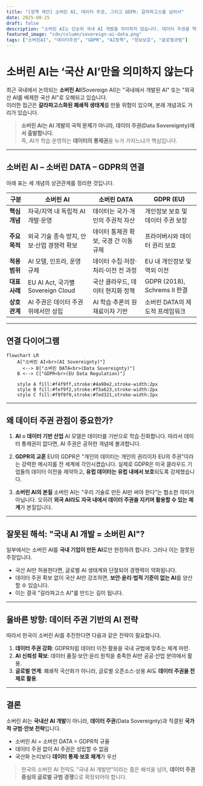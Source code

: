 ```yaml
---
title: "[정책 제안] 소버린 AI, 데이터 주권, 그리고 GDPR: 갈라파고스를 넘어서"
date: 2025-08-25
draft: false
description: "소버린 AI는 단순히 국내 AI 개발을 의미하지 않습니다. 데이터 주권을 핵심으로 하는 글로벌 규범, 특히 GDPR과 맞닿아 있으며, AI 주권은 곧 데이터 주권 위에서만 성립할 수 있습니다. 본 글은 소버린 AI 논의를 올바른 관점에서 정리합니다."
featured_image: "cdn/column/sovereign-ai-data.png"
tags: ["소버린AI", "데이터주권", "GDPR", "AI정책", "정보보호", "글로벌규범"]
---
```


# 소버린 AI는 ‘국산 AI’만을 의미하지 않는다

최근 국내에서 논의되는 **소버린 AI**(Sovereign AI)는 "국내에서 개발된 AI" 또는 "외국산 AI를 배제한 국산 AI"로 오해되고 있습니다.  
이러한 접근은 **갈라파고스화된 폐쇄적 생태계**를 만들 위험이 있으며, 본래 개념과도 거리가 있습니다.  

> **소버린 AI는 AI 개발의 국적 문제가 아니라, 데이터 주권(Data Sovereignty)에서 출발합니다.**  
> 즉, AI가 학습·운영하는 **데이터의 통제권**을 누가 가지느냐가 핵심입니다.

---

## 소버린 AI – 소버린 DATA – GDPR의 연결

아래 표는 세 개념의 상관관계를 정리한 것입니다.

| 구분 | **소버린 AI** | **소버린 DATA** | **GDPR (EU)** |
|------|---------------|------------------|----------------|
| **핵심 개념** | 자국/지역 내 독립적 AI 개발·운영 | 데이터는 국가·개인의 주권적 자산 | 개인정보 보호 및 데이터 주권 보장 |
| **주요 목적** | 외국 기술 종속 방지, 안보·산업 경쟁력 확보 | 데이터 통제권 확보, 국경 간 이동 규제 | 프라이버시와 데이터 권리 보호 |
| **적용 범위** | AI 모델, 인프라, 운영 규제 | 데이터 수집·저장·처리·이전 전 과정 | EU 내 개인정보 및 역외 이전 |
| **대표 사례** | EU AI Act, 국가별 Sovereign Cloud | 국산 클라우드, 데이터 현지화 정책 | GDPR (2018), Schrems II 판결 |
| **상호 관계** | AI 주권은 데이터 주권 위에서만 성립 | AI 학습·추론의 원재료이자 기반 | 소버린 DATA의 제도적 프레임워크 |

---

## 연결 다이어그램

```mermaid
flowchart LR
    A["소버린 AI<br>(AI Sovereignty)"] 
      <--> B["소버린 DATA<br>(Data Sovereignty)"]
    B <--> C["GDPR<br>(EU Data Regulation)"]

    style A fill:#f4f9ff,stroke:#4a90e2,stroke-width:2px
    style B fill:#fef9f2,stroke:#f5a623,stroke-width:2px
    style C fill:#f9f9f9,stroke:#7ed321,stroke-width:2px
````

---

## 왜 데이터 주권 관점이 중요한가?

1. **AI = 데이터 기반 산업**
   AI 모델은 데이터를 기반으로 학습·진화합니다. 따라서 데이터 통제권이 없다면, AI 주권은 공허한 개념에 불과합니다.

2. **GDPR의 교훈**
   EU의 GDPR은 "개인의 데이터는 개인의 권리이자 EU의 주권"이라는 강력한 메시지를 전 세계에 각인시켰습니다. 실제로 GDPR은 미국 클라우드 기업들의 데이터 이전을 제약하고, **유럽 데이터는 유럽 내에서 보호**되도록 강제했습니다.

3. **소버린 AI의 본질**
   소버린 AI는 "우리 기술로 만든 AI만 써야 한다"는 협소한 의미가 아닙니다. 오히려 **외국 AI라도 자국 내에서 데이터 주권을 지키며 활용할 수 있는 체계**가 본질입니다.

---

## 잘못된 해석: "국내 AI 개발 = 소버린 AI"?

일부에서는 소버린 AI를 **국내 기업이 만든 AI**로만 한정하려 합니다. 그러나 이는 잘못된 주장입니다.

* 국산 AI만 허용한다면, 글로벌 AI 생태계와 단절되어 경쟁력이 약화됩니다.
* 데이터 주권 확보 없이 국산 AI만 강조하면, **보안·윤리·법적 기준이 없는 AI**를 양산할 수 있습니다.
* 이는 결국 "갈라파고스 AI"를 만드는 길이 됩니다.

---

## 올바른 방향: 데이터 주권 기반의 AI 전략

따라서 한국이 소버린 AI를 추진한다면 다음과 같은 전략이 필요합니다.

1. **데이터 주권 강화**: GDPR처럼 데이터 이전·활용을 국내 규범에 맞추는 체계 마련.
2. **AI 신뢰성 확보**: 데이터 품질·보안·윤리 원칙을 충족한 AI만 공공·산업 분야에서 활용.
3. **글로벌 연계**: 폐쇄적 국산화가 아니라, 글로벌 오픈소스·상용 AI도 **데이터 주권을 전제로 활용**.

---

## 결론

소버린 AI는 **국내산 AI 개발**이 아니라,
**데이터 주권**(Data Sovereignty)과 직결된 **국가적 규범·안보 전략**입니다.

* 소버린 AI = 소버린 DATA = GDPR적 규율
* 데이터 주권 없이 AI 주권은 성립할 수 없음
* 국산화 논리보다 **데이터 통제·보호 체계**가 우선

> 한국의 소버린 AI 전략도 "국내 AI 개발만"이라는 좁은 해석을 넘어,
> **데이터 주권 중심의 글로벌 규범 경쟁**으로 확장되어야 합니다.

